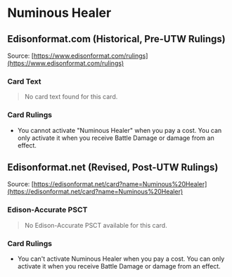 # Numinous Healer

## Edisonformat.com (Historical, Pre-UTW Rulings)

Source: [https://www.edisonformat.com/rulings](https://www.edisonformat.com/rulings)

### Card Text

> No card text found for this card.

### Card Rulings

*   You cannot activate "Numinous Healer" when you pay a cost. You can only activate it when you receive Battle Damage or damage from an effect.

## Edisonformat.net (Revised, Post-UTW Rulings)

Source: [https://edisonformat.net/card?name=Numinous%20Healer](https://edisonformat.net/card?name=Numinous%20Healer)

### Edison-Accurate PSCT

> No Edison-Accurate PSCT available for this card.

### Card Rulings

*   You can't activate Numinous Healer when you pay a cost. You can only activate it when you receive Battle Damage or damage from an effect.
            